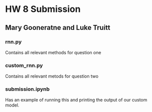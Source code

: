 # HW 8 Submission

## Mary Gooneratne and Luke Truitt

### rnn.py

Contains all relevant methods for question one

### custom_rnn.py

Contains all relevant metods for question two

### submission.ipynb

Has an example of running this and printing the output of our custom model.
